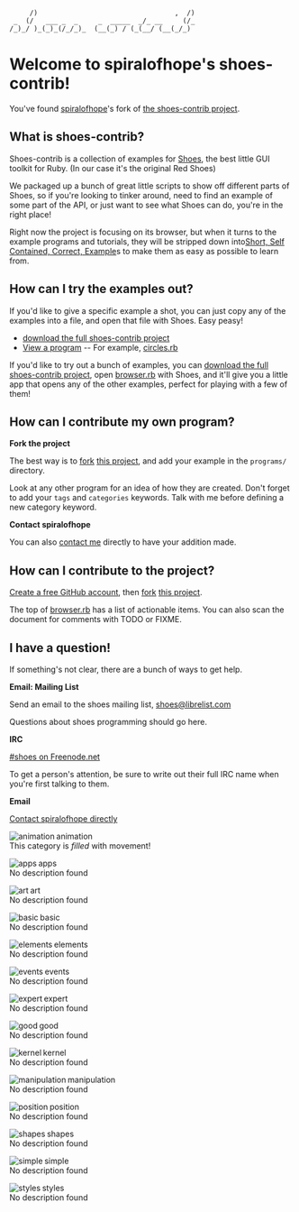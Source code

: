 <!--
This file is written with 'markdown' syntax:
  http://github.github.com/github-flavored-markdown/
  http://daringfireball.net/projects/markdown/syntax
-->
         /)                                  ,  /)
     _  (/   ___ _  _     _  _____  _/_ __     (/_
    /_)_/ )_(_)_(/_/_)_  (__(_) / (_(__/ (__(_/_) 
                                               
# Welcome to spiralofhope's shoes-contrib!

You've found [spiralofhope](http://spiralofhope.com)'s fork of [the shoes-contrib project](https://github.com/shoes/shoes-contrib).

## What is shoes-contrib?

Shoes-contrib is a collection of examples for [Shoes](http://shoesrb.com/), the best little GUI toolkit for Ruby. (In our case it's the original Red Shoes)

We packaged up a bunch of great little scripts to show off different parts of Shoes, so if you're looking to tinker around, need to find an example of some part of the API, or just want to see what Shoes can do, you're in the right place!


Right now the project is focusing on its browser, but when it turns to the example programs and tutorials, they will be stripped down into[Short, Self Contained, Correct, Example](http://sscce.org/)s to make them as easy as possible to learn from.

## How can I try the examples out?

If you'd like to give a specific example a shot, you can just copy any of the examples into a file, and open that file with Shoes. Easy peasy!

- [download the full shoes-contrib project](https://github.com/spiralofhope/shoes-contrib/archives/master)
- [View a program](https://github.com/spiralofhope/shoes-contrib/tree/master/programs)
-- For example, [circles.rb](https://github.com/spiralofhope/shoes-contrib/blob/master/programs/circles/circles.rb)

If you'd like to try out a bunch of examples, you can [download the full shoes-contrib project](https://github.com/spiralofhope/shoes-contrib/archives/master), open [browser.rb](http://github.com/shoes/shoes-contrib/blob/master/browser.rb) with Shoes, and it'll give you a little app that opens any of the other examples, perfect for playing with a few of them!

## How can I contribute my own program?

**Fork the project**

The best way is to [fork](http://help.github.com/fork-a-repo/) [this project](https://github.com/spiralofhope/shoes-contrib), and add your example in the `programs/` directory.

Look at any other program for an idea of how they are created.  Don't forget to add your `tags` and `categories` keywords.  Talk with me before defining a new category keyword.

**Contact spiralofhope**

You can also [contact me](http://spiralofhope.com/contact-me.html) directly to have your addition made.

## How can I contribute to the project?

[Create a free GitHub account](https://github.com/signup/free), then [fork](http://help.github.com/fork-a-repo/) [this project](https://github.com/spiralofhope/shoes-contrib).

The top of [browser.rb](https://github.com/spiralofhope/shoes-contrib/blob/master/browser.rb) has a list of actionable items.  You can also scan the document for comments with TODO or FIXME.

## I have a question!

If something's not clear, there are a bunch of ways to get help.

**Email: Mailing List**

Send an email to the shoes mailing list, shoes@librelist.com

Questions about shoes programming should go here.

**IRC**

[#shoes on Freenode.net](http://webchat.freenode.net/#shoes)

To get a person's attention, be sure to write out their full IRC name when you're first talking to them.

**Email**

[Contact spiralofhope directly](http://spiralofhope.com/contact-me.html)


<img align="left" alt="animation" src="raw/master/categories/animation.png">animation
<br clear="all">
This category is _filled_ with movement!

<img align="left" alt="apps" src="raw/master/categories/apps.png">apps
<br clear="all">
No description found

<img align="left" alt="art" src="raw/master/categories/art.png">art
<br clear="all">
No description found

<img align="left" alt="basic" src="raw/master/categories/basic.png">basic
<br clear="all">
No description found

<img align="left" alt="elements" src="raw/master/categories/elements.png">elements
<br clear="all">
No description found

<img align="left" alt="events" src="raw/master/categories/events.png">events
<br clear="all">
No description found

<img align="left" alt="expert" src="raw/master/categories/expert.png">expert
<br clear="all">
No description found

<img align="left" alt="good" src="raw/master/categories/good.png">good
<br clear="all">
No description found

<img align="left" alt="kernel" src="raw/master/categories/kernel.png">kernel
<br clear="all">
No description found

<img align="left" alt="manipulation" src="raw/master/categories/manipulation.png">manipulation
<br clear="all">
No description found

<img align="left" alt="position" src="raw/master/categories/position.png">position
<br clear="all">
No description found

<img align="left" alt="shapes" src="raw/master/categories/shapes.png">shapes
<br clear="all">
No description found

<img align="left" alt="simple" src="raw/master/categories/simple.png">simple
<br clear="all">
No description found

<img align="left" alt="styles" src="raw/master/categories/styles.png">styles
<br clear="all">
No description found

